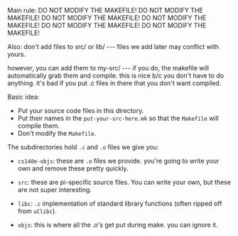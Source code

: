 Main rule:
                        DO NOT MODIFY THE MAKEFILE!
                        DO NOT MODIFY THE MAKEFILE!
                        DO NOT MODIFY THE MAKEFILE!
                        DO NOT MODIFY THE MAKEFILE!
                        DO NOT MODIFY THE MAKEFILE!
                        DO NOT MODIFY THE MAKEFILE!


Also:
  don't add files to src/  or lib/  --- files we add later may conflict with yours.

  however, you can add them to my-src/  --- if you do, the makefile will automatically
  grab them and compile.  this is nice b/c you don't have to do anything.  it's bad
  if you put .c files in there that you don't want compiled.

Basic idea:
  - Put your source code files in this directory.
  - Put their names in the `put-your-src-here.mk` so that the `Makefile`
  will compile them.
  - Don't modify the `Makefile`.

The subdirectories hold `.c` and `.o` files we give you:
  - `cs140e-objs`: these are `.o` files we provide.  you're going to write your own
     and remove these pretty quickly.
  - `src`: these are pi-specific source files.  You can write your own, but 
    these are not super interesting.
  - `libc`: `.c` implementation of standard library functions (often ripped off from
    `uClibc`).

  - `objs`: this is where all the .o's get put during make.  you can ignore it.
